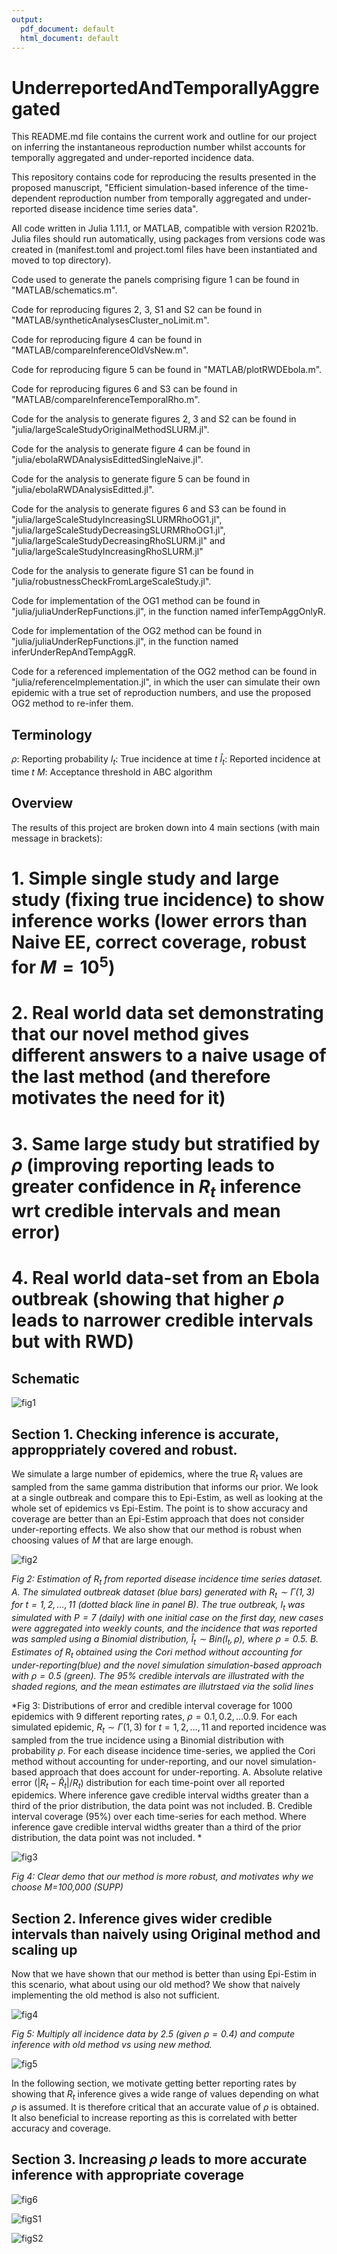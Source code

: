 ```yaml
---
output:
  pdf_document: default
  html_document: default
---
```

# UnderreportedAndTemporallyAggregated

This README.md file contains the current work and outline for our project on inferring the instantaneous reproduction number whilst accounts for temporally aggregated and under-reported incidence data.

This repository contains code for reproducing the results presented in the proposed manuscript, "Efficient simulation-based inference of the time-dependent reproduction number from temporally aggregated and under-reported disease incidence time series data".

All code written in Julia 1.11.1, or MATLAB, compatible with version R2021b. Julia files should run automatically, using packages from versions code was created in (manifest.toml and project.toml files have been instantiated and moved to top directory).

Code used to generate the panels comprising figure 1 can be found in "MATLAB/schematics.m".

Code for reproducing figures 2, 3, S1 and S2 can be found in "MATLAB/syntheticAnalysesCluster_noLimit.m".

Code for reproducing figure 4 can be found in "MATLAB/compareInferenceOldVsNew.m".

Code for reproducing figure 5 can be found in "MATLAB/plotRWDEbola.m".

Code for reproducing figures 6 and S3 can be found in "MATLAB/compareInferenceTemporalRho.m".

Code for the analysis to generate figures 2, 3 and S2 can be found in "julia/largeScaleStudyOriginalMethodSLURM.jl".

Code for the analysis to generate figure 4 can be found in "julia/ebolaRWDAnalysisEdittedSingleNaive.jl".

Code for the analysis to generate figure 5 can be found in "julia/ebolaRWDAnalysisEditted.jl".

Code for the analysis to generate figures 6 and S3 can be found in "julia/largeScaleStudyIncreasingSLURMRhoOG1.jl", "julia/largeScaleStudyDecreasingSLURMRhoOG1.jl", "julia/largeScaleStudyDecreasingRhoSLURM.jl" and "julia/largeScaleStudyIncreasingRhoSLURM.jl"

Code for the analysis to generate figure S1 can be found in "julia/robustnessCheckFromLargeScaleStudy.jl".

Code for implementation of the OG1 method can be found in "julia/juliaUnderRepFunctions.jl", in the function named inferTempAggOnlyR.

Code for implementation of the OG2 method can be found in "julia/juliaUnderRepFunctions.jl", in the function named inferUnderRepAndTempAggR.

Code for a referenced implementation of the OG2 method can be found in "julia/referenceImplementation.jl", in which the user can simulate their own epidemic with a true set of reproduction numbers, and use the proposed OG2 method to re-infer them.

## Terminology

$\rho$: Reporting probability
$I_t$: True incidence at time $t$
$\hat{I}_t$: Reported incidence at time $t$
$M$: Acceptance threshold in ABC algorithm

## Overview

The results of this project are broken down into 4 main sections (with main message in brackets):

# 1. Simple single study and large study (fixing true incidence) to show inference works (lower errors than Naive EE, correct coverage, robust for $M=10^5$)
# 2. Real world data set demonstrating that our novel method gives different answers to a naive usage of the last method (and therefore motivates the need for it)
# 3. Same large study  but stratified by $\rho$ (improving reporting leads to greater confidence in $R_t$ inference wrt credible intervals and mean error)
# 4. Real world data-set from an Ebola outbreak (showing that higher $\rho$ leads to narrower credible intervals but with RWD)

## Schematic

![fig1](figs/processing/schematicPostOxford.svg)

## Section 1. Checking inference is accurate, approppriately covered and robust.

We simulate a large number of epidemics, where the true $R_t$ values are sampled from the same gamma distribution that informs our prior. We look at a single outbreak and compare this to Epi-Estim, as well as looking at the whole set of epidemics vs Epi-Estim. The point is to show accuracy and coverage are better than an Epi-Estim approach that does not consider under-reporting effects. We also show that our method is robust when choosing values of $M$ that are large enough.

![fig2](figs/subsection1/newBetterThanCori4Panel.svg)

*Fig 2: Estimation of $R_t$ from reported disease incidence time series dataset. A.  The simulated outbreak dataset (blue bars) generated with $R_t \sim \Gamma(1,3)$ for $t = 1, 2, \ldots , 11$ (dotted black line in panel B). The true outbreak, $I_t$ was simulated with $P = 7$ (daily) with one initial case on the first day, new cases were aggregated into weekly counts, and the incidence that was reported was sampled using a Binomial distribution, $\hat{I}_t\sim Bin(I_t, \rho)$, where $\rho = 0.5$. B. Estimates of $R_t$ obtained using the Cori method without accounting for under-reporting(blue) and the novel simulation simulation-based approach with $\rho = 0.5$ (green). The 95% credible intervals are illustrated with the shaded regions, and the mean estimates are illutrstaed via the solid lines*


*Fig 3: Distributions of error and credible interval coverage for 1000 epidemics with 9 different reporting rates, $\rho = 0.1, 0.2, \ldots 0.9$. For each simulated epidemic, $R_t \sim \Gamma(1,3)$ for $t = 1, 2, \ldots , 11$ and reported incidence was sampled from the true incidence using a Binomial distribution with probability $\rho$. For each disease incidence time-series, we applied the Cori method without accounting for under-reporting, and our novel simulation-based approach that does account for under-reporting. A. Absolute relative error ($|R_t - \hat{R}_t|/R_t$) distribution for each time-point over all reported epidemics. Where inference gave credible interval widths greater than a third of the prior distribution, the data point was not included. B. Credible interval coverage (95%) over each time-series for each method. Where inference gave credible interval widths greater than a third of the prior distribution, the data point was not included. *


![fig3](figs/subsection2/newFasterThanOriginal2Panel.svg)

*Fig 4: Clear demo that our method is more robust, and motivates why we choose M=100,000 (SUPP)*

## Section 2. Inference gives wider credible intervals than naively using Original method and scaling up

Now that we have shown that our method is better than using Epi-Estim in this scenario, what about using our old method? We show that naively implementing the old method is also not sufficient.



![fig4](figs/subsection2/newBetterThanNaiveOriginal.svg)

*Fig 5: Multiply all incidence data by 2.5 (given $\rho = 0.4$) and compute inference with old method vs using new method.*

![fig5](figs/subsection3/bigRhoGivesThinCrI.svg)

In the following section, we motivate getting better reporting rates by showing that $R_t$ inference gives a wide range of values depending on what $\rho$ is assumed. It is therefore critical that an accurate value of $\rho$ is obtained. It also beneficial to increase reporting as this is correlated with better accuracy and coverage.

## Section 3. Increasing $\rho$ leads to more accurate inference with appropriate coverage

![fig6](figs/subsection3/higherRhoConsequences.svg)

![figS1](figs/supplementaries/coverageVsRho.svg)

![figS2](figs/supplementaries/robustnessCheck.svg)

